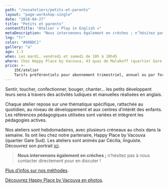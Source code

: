```yaml
---
path: "/nosateliers/petits-et-parents"
layout: "page-workshop-single"
date: "2018-04-27"
title: "Petits et parents"
contentTitle: "Atelier « Play in English »"
metaDescription: "Nous intervenons également en crèches ; n’hésitez pas à nous contacter directement pour en discuter !"
lng: "fr"
color: "#60BDC1"
gallery: "a"
age: 1-3
when: Les mardi, vendredi et samedi de 10h à 10h45
where: Chez Happy Place by Vacouva, 43 quai de Malakoff (quartier Gare Sud)
price: >-
    15€/atelier 
    Tarifs préférentiels pour abonnement trimestriel, annuel ou par forfait de 5 ou 10 ateliers
---
```


Sentir, toucher, confectionner, bouger, chanter… les petits développent leurs sens à travers des activités ludiques et manuelles réalisées en anglais.

Chaque atelier repose sur une thématique spécifique, rattachée au quotidien, au niveau de développement et aux centres d’intérêt des enfants. Les références pédagogiques utilisées sont variées et intègrent les pédagogies actives.

Nos ateliers sont hebdomadaires, avec plusieurs créneaux au choix dans la semaine. Ils ont lieu chez notre partenaire, Happy Place by Vacouva (quartier Gare Sud). Les ateliers sont animés par Cécilia, linguiste. Découvrez son portrait [ici](/equipe).

> **Nous intervenons également en crèches ;** n’hésitez pas à nous contacter directement pour en discuter !

[Plus d’infos sur nos méthodes](./pedagogie).

[Découvrez Happy Place by Vacouva en photos](./nosateliers#gallery).
